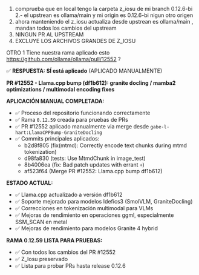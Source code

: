 1. comprueba que en local tengo la carpeta z_iosu de mi branch 0.12.6-bi
2.- el upstrean es ollama/main y mi origin es 0.12.6-bi nigun otro origen
3. ahora manteniendo el z_iosu actualiza desde  upstrean es ollama/main  , mandan todos los cambios del upstream
4. NINGUN PR AL UPSTREAM
5. EXCLUYE LOS ARCHIVOS GRANDES DE Z_IOSU


OTRO
1 Tiene nuestra rama aplicado esto https://github.com/ollama/ollama/pull/12552 ?

✅ **RESPUESTA: SÍ está aplicado** (APLICADO MANUALMENTE)

**PR #12552 - Llama.cpp bump (df1b612): granite docling / mamba2 optimizations / multimodal encoding fixes**

**APLICACIÓN MANUAL COMPLETADA:**
- ✅ Proceso del repositorio funcionando correctamente
- ✅ Rama `0.12.59` creada para pruebas de PRs
- ✅ PR #12552 aplicado manualmente via merge desde `gabe-l-hart:LlamaCPPBump-GraniteDocling`
- ✅ Commits principales aplicados:
  * b2d8f805 (fix(mtmd): Correctly encode text chunks during mtmd tokenization)
  * d98fa830 (tests: Use MtmdChunk in image_test)  
  * 8b4006ea (fix: Bad patch updates with errant `+`)
  * af523f64 (Merge PR #12552: Llama.cpp bump df1b612)

**ESTADO ACTUAL:**
- ✅ Llama.cpp actualizado a versión df1b612
- ✅ Soporte mejorado para modelos Idefics3 (SmolVLM, GraniteDocling)
- ✅ Correcciones en tokenización multimodal para VLMs
- ✅ Mejoras de rendimiento en operaciones ggml, especialmente SSM_SCAN en metal
- ✅ Mejoras de rendimiento para modelos Granite 4 hybrid

**RAMA 0.12.59 LISTA PARA PRUEBAS:**
- ✅ Con todos los cambios del PR #12552
- ✅ Z_Iosu preservado
- ✅ Lista para probar PRs hasta release 0.12.6